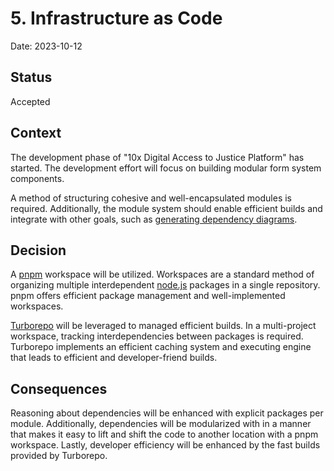 # 5. Infrastructure as Code

Date: 2023-10-12

## Status

Accepted

## Context

The development phase of "10x Digital Access to Justice Platform" has started. The development effort will focus on building modular form system components.

A method of structuring cohesive and well-encapsulated modules is required. Additionally, the module system should enable efficient builds and integrate with other goals, such as [generating dependency diagrams](./0002-generate-dependency-diagram.md).

## Decision

A [pnpm](https://pnpm.io/) workspace will be utilized. Workspaces are a standard method of organizing multiple interdependent [node.js](https://nodejs.org/) packages in a single repository. pnpm offers efficient package management and well-implemented workspaces.

[Turborepo](https://turbo.build/) will be leveraged to managed efficient builds. In a multi-project workspace, tracking interdependencies between packages is required. Turborepo implements an efficient caching system and executing engine that leads to efficient and developer-friend builds.

## Consequences

Reasoning about dependencies will be enhanced with explicit packages per module. Additionally, dependencies will be modularized with in a manner that makes it easy to lift and shift the code to another location with a pnpm workspace. Lastly, developer efficiency will be enhanced by the fast builds provided by Turborepo.

